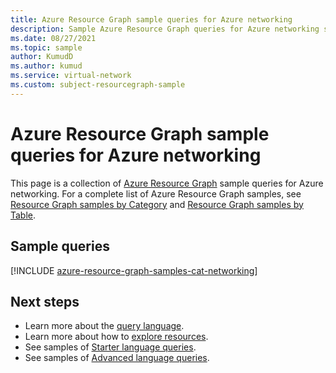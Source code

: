 ```yaml
---
title: Azure Resource Graph sample queries for Azure networking
description: Sample Azure Resource Graph queries for Azure networking showing use of resource types and tables to access Azure networking related resources and properties.
ms.date: 08/27/2021
ms.topic: sample
author: KumudD
ms.author: kumud
ms.service: virtual-network
ms.custom: subject-resourcegraph-sample
---
```

# Azure Resource Graph sample queries for Azure networking

This page is a collection of [Azure Resource Graph](../../governance/resource-graph/overview.md)
sample queries for Azure networking. For a complete list of Azure Resource Graph samples, see
[Resource Graph samples by Category](../../governance/resource-graph/samples/samples-by-category.md)
and [Resource Graph samples by Table](../../governance/resource-graph/samples/samples-by-table.md).

## Sample queries

[!INCLUDE [azure-resource-graph-samples-cat-networking](../../../includes/resource-graph/samples/bycat/networking.md)]

## Next steps

- Learn more about the [query language](../../governance/resource-graph/concepts/query-language.md).
- Learn more about how to [explore resources](../../governance/resource-graph/concepts/explore-resources.md).
- See samples of [Starter language queries](../../governance/resource-graph/samples/starter.md).
- See samples of [Advanced language queries](../../governance/resource-graph/samples/advanced.md).
